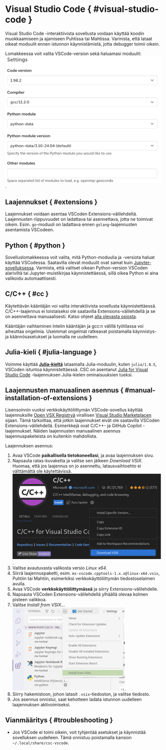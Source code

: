 # Visual Studio Code { #visual-studio-code }
Visual Studio Code -interaktiivista sovellusta voidaan käyttää koodin muokkaamiseen ja ajamiseen Puhtissa tai Mahtissa.
Varmista, että lataat oikeat moduulit ennen istunnon käynnistämistä, jotta debugger toimii oikein.

Lomakkeessa voit valita VSCode-version sekä haluamasi moduulit:
![VSCode-asetukset](../../img/ood-vscode-settings.png).


## Laajennukset { #extensions }
Laajennukset voidaan asentaa VSCoden Extensions-välilehdeltä.
Laajennusten riippuvuudet on ladattava tai asennettava, jotta ne toimivat oikein.
Esim. `go`-moduuli on ladattava ennen `golang`-laajennusten asentamista VSCodeen.

## Python { #python }
Sovelluslomakkeessa voit valita, mitä Python-moduulia ja -versiota haluat käyttää VSCodessa. Saatavilla olevat moduulit ovat samat kuin [Jupyter-sovelluksessa](./jupyter.md).
Varmista, että valitset oikean Python-version VSCoden alariviltä tai Jupyter-muistikirjaa käynnistettäessä, sillä oikea Python ei aina valikoidu automaattisesti.

## C/C++ { #cc }

Käytettävän kääntäjän voi valita interaktiivista sovellusta käynnistettäessä.
C/C++-laajennus ei toistaiseksi ole saatavilla Extensions-välilehdellä ja se on asennettava manuaalisesti.
Katso ohjeet [alla olevasta osiosta](#manual-installation-of-extensions).

Kääntäjän vaihtaminen Intelin kääntäjän ja gcc:n välillä työtilassa voi aiheuttaa ongelmia.
Useimmat ongelmat ratkeavat poistamalla käynnistys- ja käännösasetukset ja luomalla ne uudelleen.

## Julia-kieli { #julia-language }
Voimme käyttää [**Julia-kieltä**](../../apps/julia.md) lataamalla Julia-moduulin, kuten `julia/1.8.5`, VSCoden istuntoa käynnistettäessä.
CSC on asentanut [Julia for Visual Studio Code](https://www.julia-vscode.org/) -laajennuksen Julia-kielen ominaisuuksien tueksi.


## Laajennusten manuaalinen asennus { #manual-installation-of-extensions }

Lisensoinnin vuoksi verkkokäyttöliittymän VSCode-sovellus käyttää laajennuksille [Open VSX Registryä](https://open-vsx.org/) virallisen
[Visual Studio Marketplacen](https://marketplace.visualstudio.com) sijaan. Tämä tarkoittaa, että jotkin laajennukset
eivät ole saatavilla VSCoden Extensions-välilehdellä. Esimerkkejä ovat C/C++- ja GitHub Copilot -laajennukset.
Näiden laajennusten manuaalinen asennus laajennuspaketeista on kuitenkin mahdollista.

Laajennuksen asennus:

1. Avaa VSCode __paikallisella tietokoneellasi__, ja avaa laajennuksen sivu.
2. Napsauta ratas-kuvaketta ja valitse sen jälkeen *Download VSIX*. Huomaa, että jos laajennus on jo
   asennettu, latausvaihtoehto ei välttämättä ole käytettävissä.  
![cpptools VSIX:n lataus](../../img/ood-vscode-cpptools-vsix.png).
3. Valitse avautuvasta valikosta versio *Linux x64*.
4. Siirrä laajennuspaketti, esim. `ms-vscode.cpptools-1.x.x@linux-x64.vsix`, Puhtiin tai Mahtiin,
   esimerkiksi verkkokäyttöliittymän tiedostoselaimen avulla.
5. Avaa VSCode __verkkokäyttöliittymässä__ ja siirry Extensions-välilehdelle.
6. Napsauta VSCoden Extensions-välilehdellä ylhäällä olevaa kolmen pisteen valikkoa.
7. Valitse *Install from VSIX...*  
![VSIX:n asennus](../../img/ood-vscode-install-cpptools.png).
8. Siirry hakemistoon, johon latasit `.vsix`-tiedoston, ja valitse tiedosto.
9. Jos asennus onnistui, saat kehotteen ladata istunnon uudelleen laajennuksen aktivoimiseksi.


## Vianmääritys { #troubleshooting }

- Jos VSCode ei toimi oikein, voit tyhjentää asetukset ja käynnistää sovelluksen uudelleen. Tämä onnistuu poistamalla kansion `~/.local/share/csc-vscode`.